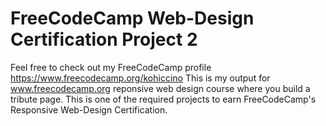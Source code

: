 # FreeCodeCamp Web-Design Certification Project 2
  Feel free to check out my FreeCodeCamp profile https://www.freecodecamp.org/kohiccino
This is my output for www.freecodecamp.org reponsive web design course where you build a tribute page. 
This is one of the required projects to earn FreeCodeCamp's Responsive Web-Design Certification.


